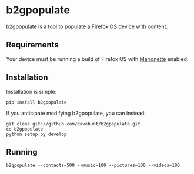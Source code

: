 # b2gpopulate

b2gpopulate is a tool to populate a
[Firefox OS](https://developer.mozilla.org/en-US/docs/Mozilla/Firefox_OS)
device with content.

## Requirements

Your device must be running a build of Firefox OS with
[Marionette](https://developer.mozilla.org/docs/Marionette) enabled.

## Installation

Installation is simple:

    pip install b2gpopulate

If you anticipate modifying b2gpopulate, you can instead:

    git clone git://github.com/davehunt/b2gpopulate.git
    cd b2gpopulate
    python setup.py develop

## Running

    b2gpopulate --contacts=500 --music=100 --pictures=100 --videos=100
